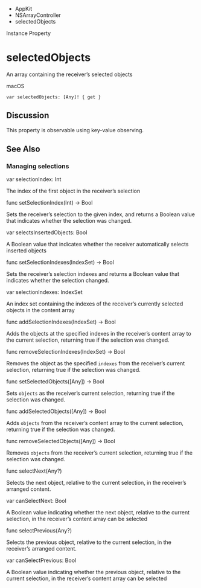 

- AppKit
- NSArrayController
-  selectedObjects 

Instance Property

# selectedObjects

An array containing the receiver’s selected objects

macOS

``` source
var selectedObjects: [Any]! { get }
```

## Discussion

This property is observable using key-value observing.

## See Also

### Managing selections

var selectionIndex: Int

The index of the first object in the receiver’s selection

func setSelectionIndex(Int) -> Bool

Sets the receiver’s selection to the given index, and returns a Boolean value that indicates whether the selection was changed.

var selectsInsertedObjects: Bool

A Boolean value that indicates whether the receiver automatically selects inserted objects

func setSelectionIndexes(IndexSet) -> Bool

Sets the receiver’s selection indexes and returns a Boolean value that indicates whether the selection changed.

var selectionIndexes: IndexSet

An index set containing the indexes of the receiver’s currently selected objects in the content array

func addSelectionIndexes(IndexSet) -> Bool

Adds the objects at the specified indexes in the receiver’s content array to the current selection, returning true if the selection was changed.

func removeSelectionIndexes(IndexSet) -> Bool

Removes the object as the specified `indexes` from the receiver’s current selection, returning true if the selection was changed.

func setSelectedObjects([Any]) -> Bool

Sets `objects` as the receiver’s current selection, returning true if the selection was changed.

func addSelectedObjects([Any]) -> Bool

Adds `objects` from the receiver’s content array to the current selection, returning true if the selection was changed.

func removeSelectedObjects([Any]) -> Bool

Removes `objects` from the receiver’s current selection, returning true if the selection was changed.

func selectNext(Any?)

Selects the next object, relative to the current selection, in the receiver’s arranged content.

var canSelectNext: Bool

A Boolean value indicating whether the next object, relative to the current selection, in the receiver’s content array can be selected

func selectPrevious(Any?)

Selects the previous object, relative to the current selection, in the receiver’s arranged content.

var canSelectPrevious: Bool

A Boolean value indicating whether the previous object, relative to the current selection, in the receiver’s content array can be selected

